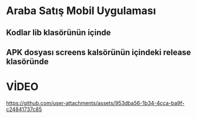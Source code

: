 # Araba Satış Mobil Uygulaması

## Kodlar lib klasörünün içinde
## APK dosyası screens kalsörünün içindeki release klasöründe
# VİDEO
https://github.com/user-attachments/assets/953dba56-1b34-4cca-ba9f-c24841737c85
